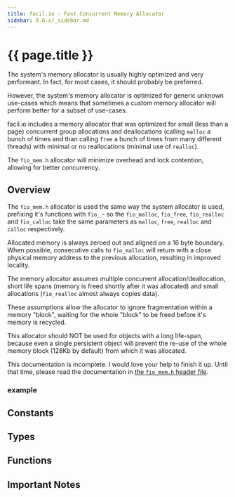 ```yaml
---
title: facil.io - Fast Concurrent Memory Allocator
sidebar: 0.6.x/_sidebar.md
---
```

# {{ page.title }}

The system's memory allocator is usually highly optimized and very performant. In fact, for most cases, it should probably be preferred.

However, the system's memory allocator is optimized for generic unknown use-cases which means that sometimes a custom memory allocator will perform better for a subset of use-cases.

facil.io includes a memory allocator that was optimized for small (less than a page) concurrent group allocations and deallocations (calling `malloc` a bunch of times and than calling `free` a bunch of times from many different threads) with minimal or no reallocations (minimal use of `realloc`).

The `fio_mem.h` allocator will minimize overhead and lock contention, allowing for better concurrency.

## Overview

The `fio_mem.h` allocator is used the same way the system allocator is used, prefixing it's functions with `fio_` - so the `fio_malloc`, `fio_free`, `fio_realloc` and `fio_calloc` take the same parameters as `malloc`, `free`, `realloc` and `calloc` respectively.

Allocated memory is always zeroed out and aligned on a 16 byte boundary. When possible, consecutive calls to `fio_malloc` will return with a close physical memory address to the previous allocation, resulting in improved locality.

The memory allocator assumes multiple concurrent allocation/deallocation, short life spans (memory is freed shortly after it was allocated) and small allocations (`fio_realloc` almost always copies data).

These assumptions allow the allocator to ignore fragmentation within a memory "block", waiting for the whole "block" to be freed before it's memory is recycled.

This allocator should NOT be used for objects with a long life-span, because even a single persistent object will prevent the re-use of the whole memory block (128Kb by default) from which it was allocated.

This documentation is incomplete. I would love your help to finish it up. Until that time, please read the documentation in [the `fio_mem.h` header file](https://github.com/boazsegev/facil.io/blob/master/lib/facil/core/types/fiobj/fio_mem.h).

### example

## Constants



## Types

## Functions

## Important Notes
